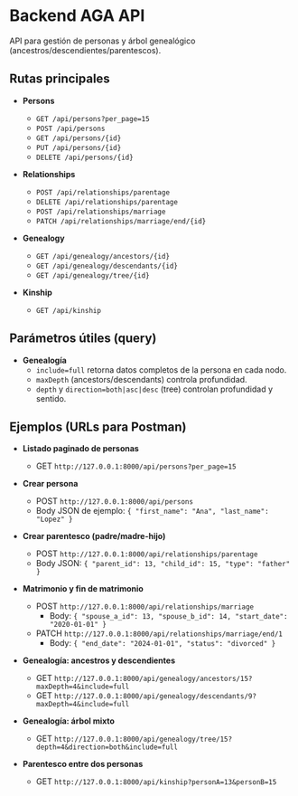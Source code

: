 # Backend AGA API

API para gestión de personas y árbol genealógico (ancestros/descendientes/parentescos).

## Rutas principales

- **Persons**
  - `GET /api/persons?per_page=15`
  - `POST /api/persons`
  - `GET /api/persons/{id}`
  - `PUT /api/persons/{id}`
  - `DELETE /api/persons/{id}`

- **Relationships**
  - `POST /api/relationships/parentage`
  - `DELETE /api/relationships/parentage`
  - `POST /api/relationships/marriage`
  - `PATCH /api/relationships/marriage/end/{id}`

- **Genealogy**
  - `GET /api/genealogy/ancestors/{id}`
  - `GET /api/genealogy/descendants/{id}`
  - `GET /api/genealogy/tree/{id}`

- **Kinship**
  - `GET /api/kinship`

## Parámetros útiles (query)

- **Genealogía**
  - `include=full` retorna datos completos de la persona en cada nodo.
  - `maxDepth` (ancestors/descendants) controla profundidad.
  - `depth` y `direction=both|asc|desc` (tree) controlan profundidad y sentido.

## Ejemplos (URLs para Postman)

- **Listado paginado de personas**
  - GET `http://127.0.0.1:8000/api/persons?per_page=15`

- **Crear persona**
  - POST `http://127.0.0.1:8000/api/persons`
  - Body JSON de ejemplo: `{ "first_name": "Ana", "last_name": "Lopez" }`

- **Crear parentesco (padre/madre-hijo)**
  - POST `http://127.0.0.1:8000/api/relationships/parentage`
  - Body JSON: `{ "parent_id": 13, "child_id": 15, "type": "father" }`

- **Matrimonio y fin de matrimonio**
  - POST `http://127.0.0.1:8000/api/relationships/marriage`
    - Body: `{ "spouse_a_id": 13, "spouse_b_id": 14, "start_date": "2020-01-01" }`
  - PATCH `http://127.0.0.1:8000/api/relationships/marriage/end/1`
    - Body: `{ "end_date": "2024-01-01", "status": "divorced" }`

- **Genealogía: ancestros y descendientes**
  - GET `http://127.0.0.1:8000/api/genealogy/ancestors/15?maxDepth=4&include=full`
  - GET `http://127.0.0.1:8000/api/genealogy/descendants/9?maxDepth=4&include=full`

- **Genealogía: árbol mixto**
  - GET `http://127.0.0.1:8000/api/genealogy/tree/15?depth=4&direction=both&include=full`

- **Parentesco entre dos personas**
  - GET `http://127.0.0.1:8000/api/kinship?personA=13&personB=15`


